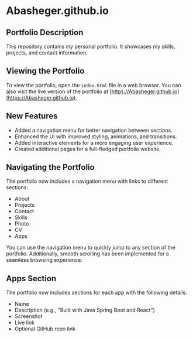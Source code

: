 # Abasheger.github.io

## Portfolio Description

This repository contains my personal portfolio. It showcases my skills, projects, and contact information.

## Viewing the Portfolio

To view the portfolio, open the `index.html` file in a web browser. You can also visit the live version of the portfolio at [https://Abasheger.github.io](https://Abasheger.github.io).

## New Features

- Added a navigation menu for better navigation between sections.
- Enhanced the UI with improved styling, animations, and transitions.
- Added interactive elements for a more engaging user experience.
- Created additional pages for a full-fledged portfolio website.

## Navigating the Portfolio

The portfolio now includes a navigation menu with links to different sections:
- About
- Projects
- Contact
- Skills
- Photo
- CV
- Apps

You can use the navigation menu to quickly jump to any section of the portfolio. Additionally, smooth scrolling has been implemented for a seamless browsing experience.

## Apps Section

The portfolio now includes sections for each app with the following details:
- Name
- Description (e.g., "Built with Java Spring Boot and React")
- Screenshot
- Live link
- Optional GitHub repo link
